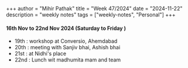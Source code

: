 +++
author = "Mihir Pathak"
title = "Week 47/2024"
date = "2024-11-22"
description = "weekly notes"
tags = ["weekly-notes", "Personal"]
+++

#### 16th Nov to 22nd Nov 2024 (Saturday to Friday )


- 19th : workshop at Conversio, Ahemdabad 
- 20th : meeting with Sanjiv bhai, Ashish bhai
- 21st : at Nidhi's place
- 22nd : Lunch wit madhumita mam and team 



